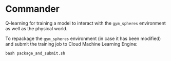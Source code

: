 # Commander

Q-learning for training a model to interact with the `gym_spheres` environment as well as the physical world.

To repackage the `gym_spheres` environment (in case it has been modified) and submit the training job to Cloud Machine Learning Engine:

```
bash package_and_submit.sh
```

